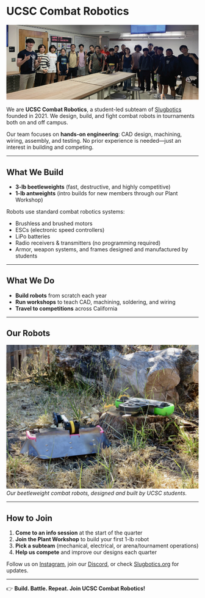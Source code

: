 # UCSC Combat Robotics  

![Photo of our team members](../assets/images/projects/cr/people%20photo%20wide.png)  


We are **UCSC Combat Robotics**, a student-led subteam of [Slugbotics](../index.md) founded in 2021. We design, build, and fight combat robots in tournaments both on and off campus.  

Our team focuses on **hands-on engineering**: CAD design, machining, wiring, assembly, and testing. No prior experience is needed—just an interest in building and competing.  

---

## What We Build  

- **3-lb beetleweights** (fast, destructive, and highly competitive)  
- **1-lb antweights** (intro builds for new members through our Plant Workshop)  

Robots use standard combat robotics systems:  
- Brushless and brushed motors  
- ESCs (electronic speed controllers)  
- LiPo batteries  
- Radio receivers & transmitters (no programming required)  
- Armor, weapon systems, and frames designed and manufactured by students  

---

## What We Do  

- **Build robots** from scratch each year  
- **Run workshops** to teach CAD, machining, soldering, and wiring  
- **Travel to competitions** across California  

---

## Our Robots  

![Photo of our beetleweight robots](../assets/images/projects/cr/beetleweights.jpg)  
*Our beetleweight combat robots, designed and built by UCSC students.*  

---

## How to Join  

1. **Come to an info session** at the start of the quarter  
2. **Join the Plant Workshop** to build your first 1-lb robot  
3. **Pick a subteam** (mechanical, electrical, or arena/tournament operations)  
4. **Help us compete** and improve our designs each quarter  

Follow us on [Instagram](https://www.instagram.com/ucsccombatrobotics/), join our [Discord](http://discord.slugbotics.com/), or check [Slugbotics.org](../index.md) for updates.  

---

👉 **Build. Battle. Repeat. Join UCSC Combat Robotics!**
